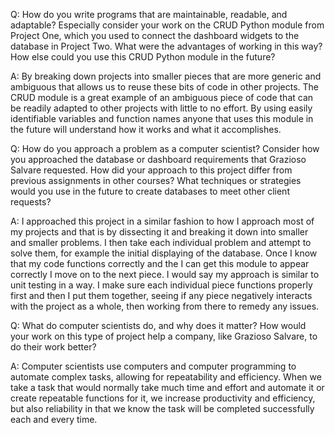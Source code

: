 Q: How do you write programs that are maintainable, readable, and adaptable? Especially consider your work on the CRUD Python module from Project One, which you used to connect the dashboard widgets to the database in Project Two. What were the advantages of working in this way? How else could you use this CRUD Python module in the future?

A: By breaking down projects into smaller pieces that are more generic and ambiguous that allows us to reuse these bits of code in other projects.  The CRUD module is a great example of an ambiguous piece of code that can be readily adapted to other projects with little to no effort.  By using easily identifiable variables and function names anyone that uses this module in the future will understand how it works and what it accomplishes. 

Q: How do you approach a problem as a computer scientist? Consider how you approached the database or dashboard requirements that Grazioso Salvare requested. How did your approach to this project differ from previous assignments in other courses? What techniques or strategies would you use in the future to create databases to meet other client requests?

A: I approached this project in a similar fashion to how I approach most of my projects and that is by dissecting it and breaking it down into smaller and smaller problems.  I then take each individual problem and attempt to solve them, for example the initial displaying of the database.  Once I know that my code functions correctly and the I can get this module to appear correctly I move on to the next piece.  I would say my approach is similar to unit testing in a way.  I make sure each individual piece functions properly first and then I put them together, seeing if any piece negatively interacts with the project as a whole, then working from there to remedy any issues.

Q: What do computer scientists do, and why does it matter? How would your work on this type of project help a company, like Grazioso Salvare, to do their work better?

A: Computer scientists use computers and computer programming to automate complex tasks, allowing for repeatability and efficiency.  When we take a task that would normally take much time and effort and automate it or create repeatable functions for it, we increase productivity and efficiency, but also reliability in that we know the task will be completed successfully each and every time.
